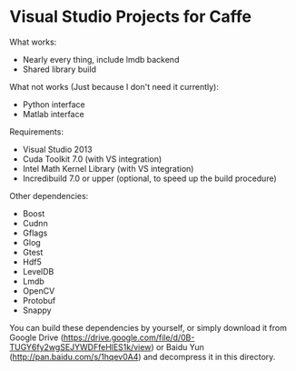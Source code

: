 # Visual Studio Projects for Caffe

What works:
- Nearly every thing, include lmdb backend
- Shared library build

What not works (Just because I don't need it currently):
- Python interface
- Matlab interface

Requirements:
- Visual Studio 2013
- Cuda Toolkit 7.0 (with VS integration)
- Intel Math Kernel Library (with VS integration)
- Incredibuild 7.0 or upper (optional, to speed up the build procedure)

Other dependencies:
- Boost
- Cudnn
- Gflags
- Glog
- Gtest
- Hdf5
- LevelDB
- Lmdb
- OpenCV
- Protobuf
- Snappy

You can build these dependencies by yourself, or simply download it from Google Drive (https://drive.google.com/file/d/0B-TUGY6fy2wgSEJYWDFfeHlES1k/view) or Baidu Yun (http://pan.baidu.com/s/1hqev0A4) and decompress it in this directory.